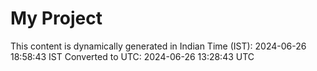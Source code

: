 # My Project

This content is dynamically generated in Indian Time (IST): 2024-06-26 18:58:43 IST
Converted to UTC: 2024-06-26 13:28:43 UTC

